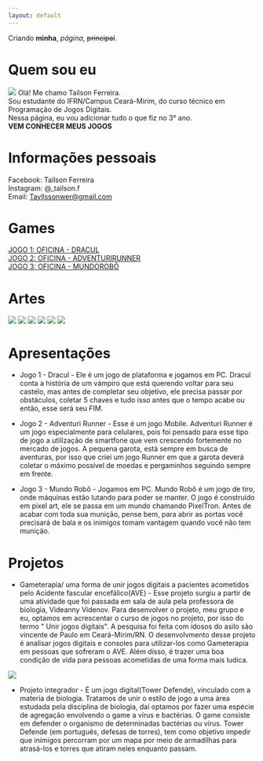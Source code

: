 ```yaml
---
layout: default
---
```


Criando **minha**, _página_,  ~~principal~~.

# Quem sou eu

![](t11.png) Olá! Me chamo Tailson Ferreira.   
Sou estudante do IFRN/Campus Ceará-Mirim, do curso técnico em Programação de Jogos Digitais.   
Nessa página, eu vou adicionar tudo o que fiz no 3° ano.  
**VEM CONHECER MEUS JOGOS**
# Informações pessoais

Facebook: Tailson Ferreira   
Instagram: @_tailson.f  
Email: Tayllssonwer@gmail.com
# Games

[JOGO 1: OFICINA - DRACUL](https://tayllson.github.io/Dracul1/)     
[JOGO 2: OFICINA - ADVENTURIRUNNER](https://tayllson.github.io/AdventuriRunner/)  
[JOGO 3: OFICINA - MUNDOROBÔ](https://tayllson.github.io/MundoRob%C3%B4/) 



# Artes

![](teladra.png)
![](vt.png) 
![](ad.png)
![](rn.png)
![](st.png)
![](bl.png)

# Apresentações

* Jogo 1 - Dracul - Ele é um jogo de plataforma e jogamos em PC. Dracul conta a história de um vámpiro que está querendo voltar para seu castelo, mas antes de completar seu objetivo, ele precisa passar por obstáculos, coletar 5 chaves e tudo isso antes que o tempo acabe ou então, esse será seu FIM. 

* Jogo 2 - Adventuri Runner - Esse é um jogo Mobile. Adventuri Runner é um jogo especialmente para celulares, pois foi pensado para esse tipo de jogo a utilização de smartfone que vem crescendo fortemente no mercado de jogos. A pequena garota, está sempre em busca de aventuras, por isso que criei um jogo Runner em que a garota deverá coletar o máximo possível de moedas e pergaminhos seguindo sempre em frente.

* Jogo 3 - Mundo Robô - Jogamos em PC. Mundo Robô é um jogo de tiro, onde máquinas estão lutando para poder se manter. O jogo é construído em pixel art, ele se passa em um mundo chamando PixelTron. Antes de acabar com toda sua munição, pense bem, para abrir as portas você precisará de bala e os inimigos tomam vantagem quando você não tem munição.

# Projetos

 * Gameterapia/ uma forma de unir jogos digitais a pacientes acometidos pelo Acidente fascular encefálico(AVE) - Esse projeto surgiu a partir de uma atividade que foi passada em sala de aula pela professora de biologia, Videanny Videnov. Para desenvolver o projeto, meu grupo e eu, optamos em acrescentar o curso de jogos no projeto, por isso do termo " Unir jogos digitais". A pesquisa foi feita com idosos do asilo são vincente de Paulo em Ceará-Mirim/RN. O desenvolvmento desse projeto é analisar jogos digitais e consoles para utilizar-los como Gameterapia em pessoas que sofreram o AVE. Além disso, é trazer uma boa condição de vida para pessoas acometidas de uma forma mais ludica.  
 
 ![](Gm1.png)
 
 * Projeto integrador - É um jogo digital(Tower Defende), vinculado com a materia de biologia. Tratamos de unir o estilo de jogo a uma área estudada pela disciplina de biologia, daí optamos por fazer uma espécie de agregação envolvendo o game a vírus e bactérias. O game consiste em defender o organismo de determinadas bactérias ou vírus. Tower Defende (em português, defesas de torres), tem como objetivo impedir que inimigos percorram por um mapa por meio de armadilhas para atrasá-los e torres que atiram neles enquanto passam. 




